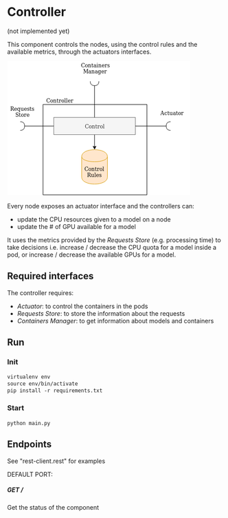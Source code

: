 # Controller
(not implemented yet)

This component controls the nodes, using the control rules and the available metrics, through the actuators interfaces.

<img src="../../doc/img/ControllerView.png">

Every node exposes an actuator interface and the controllers can:

- update the CPU resources given to a model on a node
- update the # of GPU available for a model

It uses the metrics provided by the *Requests Store* (e.g. processing time) to take decisions i.e. increase / decrease the CPU quota for a model inside a pod, or increase / decrease the available GPUs for a model.

## Required interfaces
The controller requires:

- *Actuator*: to control the containers in the pods
- *Requests Store*: to store the information about the requests
- *Containers Manager*: to get information about models and containers

## Run
### Init
```
virtualenv env
source env/bin/activate
pip install -r requirements.txt
```
### Start
```
python main.py
```

## Endpoints
See "rest-client.rest" for examples 

DEFAULT PORT:

##### GET /
Get the status of the component



